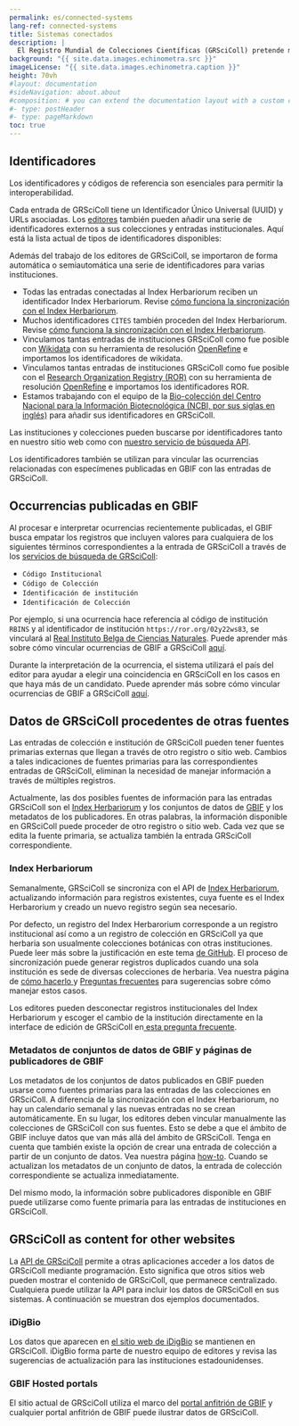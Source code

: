 ```yaml
---
permalink: es/connected-systems
lang-ref: connected-systems
title: Sistemas conectados
description: |
  El Registro Mundial de Colecciones Científicas (GRSciColl) pretende mejorar la interoperabilidad e interactúa con otros sistemas.
background: "{{ site.data.images.echinometra.src }}"
imageLicense: "{{ site.data.images.echinometra.caption }}"
height: 70vh
#layout: documentation
#sideNavigation: about.about
#composition: # you can extend the documentation layout with a custom composition
#- type: postHeader
#- type: pageMarkdown
toc: true
---
```


## Identificadores

Los identificadores y códigos de referencia son esenciales para permitir la interoperabilidad.

Cada entrada de GRSciColl tiene un Identificador Único Universal (UUID) y URLs asociadas. Los [editores](/how-to#become-editor) también pueden añadir una serie de identificadores externos a sus colecciones y entradas institucionales. Aquí está la lista actual de tipos de identificadores disponibles:

<ul id="identifierEnums"></ul>

<script>
    // Function to fetch and display data
    function fetchAndDisplayIdentifiers() {
        const url = 'https://api.gbif.org/v1/enumeration/basic/IdentifierType';
        const identifierEnumsList = document.getElementById('identifierEnums');
        fetch(url)
            .then(response => {
                if (!response.ok) {
                    throw new Error(`Network response was not ok: ${response.status}`);
                }
                return response.json();
            })
            .then(data => {
                // Clear any existing list items
                identifierEnumsList.innerHTML = '';
                // Iterate through the array and create list items
                data.forEach(identifier => {
                    const listItem = document.createElement('li');
                    listItem.textContent = identifier;
                    identifierEnumsList.appendChild(listItem);
                });
            })
            .catch(error => {
                console.error('Error fetching data:', error);
            });
    }
    // Call the function to fetch and display data when the page loads
    fetchAndDisplayIdentifiers();
</script>

Además del trabajo de los editores de GRSciColl, se importaron de forma automática o semiautomática una serie de identificadores para varias instituciones.
* Todas las entradas conectadas al Index Herbariorum reciben un identificador Index Herbariorum. Revise [cómo funciona la sincronización con el Index Herbariorum](/about#index-herbariorum).
* Muchos identificadores `CITES` también proceden del Index Herbariorum. Revise [cómo funciona la sincronización con el Index Herbariorum](/about#index-herbariorum).
* Vinculamos tantas entradas de instituciones GRSciColl como fue posible con [Wikidata](https://www.wikidata.org/) con su herramienta de resolución [OpenRefine](https://openrefine.org) e importamos los identificadores de wikidata.
* Vinculamos tantas entradas de instituciones GRSciColl como fue posible con el [Research Organization Registry (ROR)](https://ror.org) con su herramienta de resolución [OpenRefine](https://openrefine.org) e importamos los identificadores ROR.
* Estamos trabajando con el equipo de la [ Bio-colección del Centro Nacional para la Información Biotecnológica (NCBI, por sus siglas en inglés)](https://www.ncbi.nlm.nih.gov/biocollections) para añadir sus identificadores en GRSciColl.

Las instituciones y colecciones pueden buscarse por identificadores tanto en nuestro sitio web como con [nuestro servicio de búsqueda API](https://www.gbif.org/developer/registry#lookup).

Los identificadores también se utilizan para vincular las ocurrencias relacionadas con especímenes publicadas en GBIF con las entradas de GRSciColl.

## Occurrencias publicadas en GBIF

Al procesar e interpretar ocurrencias recientemente publicadas, el GBIF busca empatar los registros que incluyen valores para cualquiera de los siguientes términos correspondientes a la entrada de GRSciColl a través de los [servicios de búsqueda de GRSciColl](https://www.gbif.org/developer/registry#lookup):
* `Código Institucional`
* `Código de Colección`
* `Identificación de institución`
* `Identificación de Colección`

Por ejemplo, si una ocurrencia hace referencia al código de institución `RBINS` y al identificador de institución `https://ror.org/02y22ws83`, se vinculará al [Real Instituto Belga de Ciencias Naturales](http://grscicoll.org/institution/royal-belgian-institute-natural-sciences). Puede aprender más sobre cómo vincular ocurrencias de GBIF a GRSciColl [aquí](/how-to#how-to-link-specimen-related-occurrences-published-on-gbif-to-grscicoll-entries).

Durante la interpretación de la ocurrencia, el sistema utilizará el país del editor para ayudar a elegir una coincidencia en GRSciColl en los casos en que haya más de un candidato. Puede aprender más sobre cómo vincular ocurrencias de GBIF a GRSciColl [aquí](/how-to#how-to-link-specimen-related-occurrences-published-on-gbif-to-grscicoll-entries).

## Datos de GRSciColl procedentes de otras fuentes

Las entradas de colección e institución de GRSciColl pueden tener fuentes primarias externas que llegan a través de otro registro o sitio web. Cambios a tales indicaciones de fuentes primarias para las correspondientes entradas de GRSciColl, eliminan la necesidad de manejar información a través de múltiples registros.

Actualmente, las dos posibles fuentes de información para las entradas GRSciColl son el [Index Herbariorum](https://sweetgum.nybg.org/science/ih/) y los conjuntos de datos de [GBIF](https://www.gbif.org) y los metadatos de los publicadores. En otras palabras, la información disponible en GRSciColl puede proceder de otro registro o sitio web. Cada vez que se edita la fuente primaria, se actualiza también la entrada GRSciColl correspondiente.

### Index Herbariorum

Semanalmente, GRSciColl se sincroniza con el API de [Index Herbariorum](https://sweetgum.nybg.org/science/ih/), actualizando información para registros existentes, cuya fuente es el Index Herbarorium y creado un nuevo registro según sea necesario.

Por defecto, un registro del Index Herbarorium corresponde a un registro institucional así como a un registro de colección en GRSciColl ya que herbaria son usualmente colecciones botánicas con otras instituciones. Puede leer más sobre la justificación en este tema [de GitHub](https://github.com/gbif/registry/issues/167). El proceso de sincronización puede generar registros duplicados cuando una sola institución es sede de diversas colecciones de herbaria. Vea nuestra página de [cómo hacerlo ](/how-to#how-to-edit-a-grscicoll-collection-or-institution) y [ Preguntas frecuentes](/faq/#how-to-handle-duplicates) para sugerencias sobre cómo manejar estos casos.

Los editores pueden desconectar registros institucionales del Index Herbariorum y escoger el cambio de la institución directamente en la interface de edición de GRSciColl en[ esta pregunta frecuente](/faq#how-to-link-specimen-related-occurrences-published-on-gbif-to-grscicoll-entries).

### Metadatos de conjuntos de datos de GBIF y páginas de publicadores de GBIF

Los metadatos de los conjuntos de datos publicados en GBIF pueden usarse como fuentes primarias para las entradas de las colecciones en GRSciColl. A diferencia de la sincronización con el Index Herbariorum, no hay un calendario semanal y las nuevas entradas no se crean automáticamente. En su lugar, los editores deben vincular manualmente las colecciones de GRSciColl con sus fuentes. Esto se debe a que el ámbito de GBIF incluye datos que van más allá del ámbito de GRSciColl. Tenga en cuenta que también existe la opción de crear una entrada de colección a partir de un conjunto de datos. Vea nuestra página [how-to](/how-to#how-to-use-the-grscicoll-editing-interface). Cuando se actualizan los metadatos de un conjunto de datos, la entrada de colección correspondiente se actualiza inmediatamente.

Del mismo modo, la información sobre publicadores disponible en GBIF puede utilizarse como fuente primaria para las entradas de instituciones en GRSciColl.

## GRSciColl as content for other websites

La [API de GRSciColl](/api) permite a otras aplicaciones acceder a los datos de GRSciColl mediante programación. Esto significa que otros sitios web pueden mostrar el contenido de GRSciColl, que permanece centralizado. Cualquiera puede utilizar la API para incluir los datos de GRSciColl en sus sistemas. A continuación se muestran dos ejemplos documentados.

### iDigBio

Los datos que aparecen en [el sitio web de iDigBio](https://www.idigbio.org/portal/collections) se mantienen en GRSciColl. iDigBio forma parte de nuestro equipo de editores y revisa las sugerencias de actualización para las instituciones estadounidenses.

### GBIF Hosted portals

El sitio actual de GRSciColl utiliza el marco del [portal anfitrión de GBIF](https://www.gbif.org/hosted-portals) y cualquier portal anfitrión de GBIF puede ilustrar datos de GRSciColl. 
